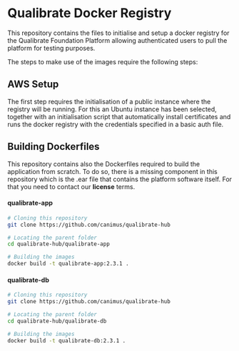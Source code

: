 # Qualibrate Docker Registry

This repository contains the files to initialise and setup a docker registry for the Qualibrate Foundation Platform allowing authenticated users to pull the platform for testing purposes.

The steps to make use of the images require the following steps:

## AWS Setup
The first step requires the initialisation of a public instance where the registry will be running. For this an Ubuntu instance has been selected, together with an initialisation script that automatically install certificates and runs the docker registry with the credentials specified in a basic auth file.

## Building Dockerfiles
This repository contains also the Dockerfiles required to build the application from scratch. To do so, there is a missing component in this repository which is the .ear file that contains the platform software itself. For that you need to contact our __license__ terms.

#### qualibrate-app
```sh
# Cloning this repository
git clone https://github.com/canimus/qualibrate-hub

# Locating the parent folder
cd qualibrate-hub/qualibrate-app

# Building the images
docker build -t qualibrate-app:2.3.1 .

```

#### qualibrate-db
```sh
# Cloning this repository
git clone https://github.com/canimus/qualibrate-hub

# Locating the parent folder
cd qualibrate-hub/qualibrate-db

# Building the images
docker build -t qualibrate-db:2.3.1 .

```

